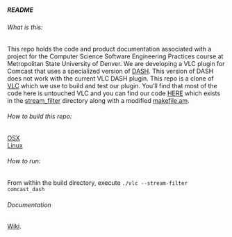 ##### README 

###### What is this:
This repo holds the code and product documentation associated with a project for the Computer Science Software Engineering Practices course at Metropolitan State University of Denver. We are developing a VLC plugin for Comcast that uses a specialized version of [DASH](https://github.com/Grade-A-Software/Comcast-DASH-VLC/wiki/What-is-DASH%3F). This version of DASH does not work with the current VLC DASH plugin. This repo is a clone of [VLC](https://github.com/videolan/vlc) which we use to build and test our plugin. You’ll find that most of the code here is untouched VLC and you can find our code [HERE](https://github.com/Grade-A-Software/Comcast-DASH-VLC/tree/master/modules/stream_filter/comcast_dash) which exists in the [stream_filter](https://github.com/Grade-A-Software/Comcast-DASH-VLC/tree/master/modules/stream_filter) directory along with a modified [makefile.am](https://github.com/Grade-A-Software/Comcast-DASH-VLC/blob/master/modules/stream_filter/Makefile.am).

###### How to build this repo:
[OSX](https://github.com/Grade-A-Software/Comcast-DASH-VLC/wiki/Build-Instructions-(OSX))<br/>
[Linux](https://github.com/Grade-A-Software/Comcast-DASH-VLC/wiki/Build-Instructions-(Linux))

###### How to run:
From within the build directory, execute `./vlc --stream-filter comcast_dash`

###### Documentation
[Wiki](https://github.com/Grade-A-Software/Comcast-DASH-VLC/wiki).
